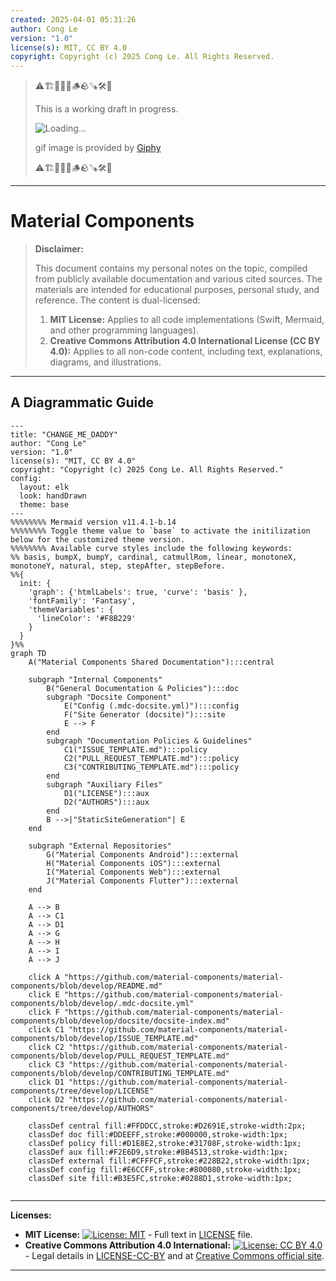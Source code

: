 ```yaml
---
created: 2025-04-01 05:31:26
author: Cong Le
version: "1.0"
license(s): MIT, CC BY 4.0
copyright: Copyright (c) 2025 Cong Le. All Rights Reserved.
---
```


> ⚠️🏗️🚧🦺🧱🪵🪨🪚🛠️👷
> 
> This is a working draft in progress.
> 
> ![Loading...](https://media4.giphy.com/media/v1.Y2lkPTc5MGI3NjExYXVxMnJiOXAyemkzMjNxd21tanFoOWszNG43dzNlMWthMnN3OWdzbCZlcD12MV9pbnRlcm5hbF9naWZfYnlfaWQmY3Q9Zw/3ohhwC8NtCMYXlSHBu/giphy.gif)
> 
> gif image is provided by [Giphy](https://giphy.com)
> 
> ⚠️🏗️🚧🦺🧱🪵🪨🪚🛠️👷

----


# Material Components
> **Disclaimer:**
>
> This document contains my personal notes on the topic,
> compiled from publicly available documentation and various cited sources.
> The materials are intended for educational purposes, personal study, and reference.
> The content is dual-licensed:
> 1. **MIT License:** Applies to all code implementations (Swift, Mermaid, and other programming languages).
> 2. **Creative Commons Attribution 4.0 International License (CC BY 4.0):** Applies to all non-code content, including text, explanations, diagrams, and illustrations.
---


## A Diagrammatic Guide 


```mermaid
---
title: "CHANGE_ME_DADDY"
author: "Cong Le"
version: "1.0"
license(s): "MIT, CC BY 4.0"
copyright: "Copyright (c) 2025 Cong Le. All Rights Reserved."
config:
  layout: elk
  look: handDrawn
  theme: base
---
%%%%%%%% Mermaid version v11.4.1-b.14
%%%%%%%% Toggle theme value to `base` to activate the initilization below for the customized theme version.
%%%%%%%% Available curve styles include the following keywords:
%% basis, bumpX, bumpY, cardinal, catmullRom, linear, monotoneX, monotoneY, natural, step, stepAfter, stepBefore.
%%{
  init: {
    'graph': {'htmlLabels': true, 'curve': 'basis' },
    'fontFamily': 'Fantasy',
    'themeVariables': {
      'lineColor': '#F8B229'
    }
  }
}%%
graph TD
    A("Material Components Shared Documentation"):::central

    subgraph "Internal Components"
        B("General Documentation & Policies"):::doc
        subgraph "Docsite Component"
            E("Config (.mdc-docsite.yml)"):::config
            F("Site Generator (docsite)"):::site
            E --> F
        end
        subgraph "Documentation Policies & Guidelines"
            C1("ISSUE_TEMPLATE.md"):::policy
            C2("PULL_REQUEST_TEMPLATE.md"):::policy
            C3("CONTRIBUTING_TEMPLATE.md"):::policy
        end
        subgraph "Auxiliary Files"
            D1("LICENSE"):::aux
            D2("AUTHORS"):::aux
        end
        B -->|"StaticSiteGeneration"| E
    end

    subgraph "External Repositories"
        G("Material Components Android"):::external
        H("Material Components iOS"):::external
        I("Material Components Web"):::external
        J("Material Components Flutter"):::external
    end

    A --> B
    A --> C1
    A --> D1
    A --> G
    A --> H
    A --> I
    A --> J

    click A "https://github.com/material-components/material-components/blob/develop/README.md"
    click E "https://github.com/material-components/material-components/blob/develop/.mdc-docsite.yml"
    click F "https://github.com/material-components/material-components/blob/develop/docsite/docsite-index.md"
    click C1 "https://github.com/material-components/material-components/blob/develop/ISSUE_TEMPLATE.md"
    click C2 "https://github.com/material-components/material-components/blob/develop/PULL_REQUEST_TEMPLATE.md"
    click C3 "https://github.com/material-components/material-components/blob/develop/CONTRIBUTING_TEMPLATE.md"
    click D1 "https://github.com/material-components/material-components/tree/develop/LICENSE"
    click D2 "https://github.com/material-components/material-components/tree/develop/AUTHORS"

    classDef central fill:#FFDDCC,stroke:#D2691E,stroke-width:2px;
    classDef doc fill:#DDEEFF,stroke:#000000,stroke-width:1px;
    classDef policy fill:#D1E8E2,stroke:#31708F,stroke-width:1px;
    classDef aux fill:#F2E6D9,stroke:#8B4513,stroke-width:1px;
    classDef external fill:#CFFFCF,stroke:#228B22,stroke-width:1px;
    classDef config fill:#E6CCFF,stroke:#800080,stroke-width:1px;
    classDef site fill:#B3E5FC,stroke:#0288D1,stroke-width:1px;
    
```


---
**Licenses:**

- **MIT License:**  [![License: MIT](https://img.shields.io/badge/License-MIT-yellow.svg)](LICENSE) - Full text in [LICENSE](LICENSE) file.
- **Creative Commons Attribution 4.0 International:** [![License: CC BY 4.0](https://licensebuttons.net/l/by/4.0/88x31.png)](LICENSE-CC-BY) - Legal details in [LICENSE-CC-BY](LICENSE-CC-BY) and at [Creative Commons official site](http://creativecommons.org/licenses/by/4.0/).

---
